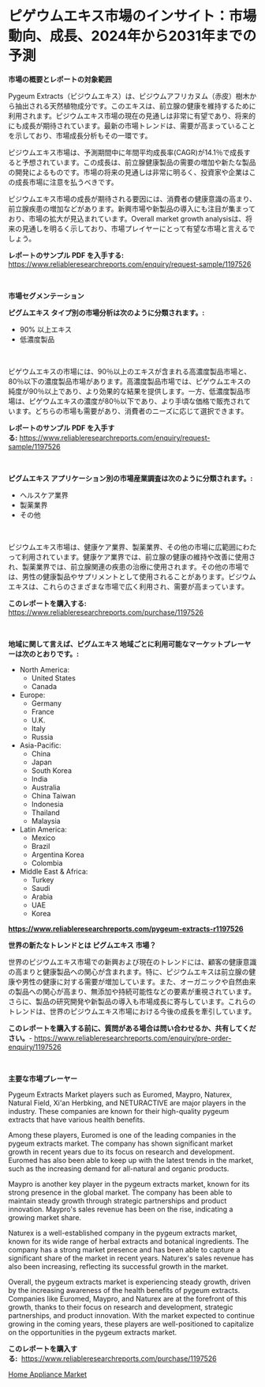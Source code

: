 <p><h1>ピゲウムエキス市場のインサイト：市場動向、成長、2024年から2031年までの予測</h1></p><p><strong>市場の概要とレポートの対象範囲</strong></p>
<p><p>Pygeum Extracts（ピジウムエキス）は、ピジウムアフリカヌム（赤皮）樹木から抽出される天然植物成分です。このエキスは、前立腺の健康を維持するために利用されます。ピジウムエキス市場の現在の見通しは非常に有望であり、将来的にも成長が期待されています。最新の市場トレンドは、需要が高まっていることを示しており、市場成長分析もその一環です。</p><p>ピジウムエキス市場は、予測期間中に年間平均成長率(CAGR)が14.1％で成長すると予想されています。この成長は、前立腺健康製品の需要の増加や新たな製品の開発によるものです。市場の将来の見通しは非常に明るく、投資家や企業はこの成長市場に注意を払うべきです。</p><p>ピジウムエキス市場の成長が期待される要因には、消費者の健康意識の高まり、前立腺疾患の増加などがあります。新興市場や新製品の導入にも注目が集まっており、市場の拡大が見込まれています。Overall market growth analysisは、将来の見通しを明るく示しており、市場プレイヤーにとって有望な市場と言えるでしょう。</p></p>
<p><strong>レポートのサンプル PDF を入手する:</strong> <a href="https://www.reliableresearchreports.com/enquiry/request-sample/1197526">https://www.reliableresearchreports.com/enquiry/request-sample/1197526</a></p>
<p>&nbsp;</p>
<p><strong>市場セグメンテーション</strong></p>
<p><strong>ピグムエキス タイプ別の市場分析は次のように分類されます。:</strong></p>
<p><ul><li>90% 以上エキス</li><li>低濃度製品</li></ul></p>
<p>&nbsp;</p>
<p><p>ピゲウムエキスの市場には、90％以上のエキスが含まれる高濃度製品市場と、80％以下の濃度製品市場があります。高濃度製品市場では、ピゲウムエキスの純度が90％以上であり、より効果的な結果を提供します。一方、低濃度製品市場は、ピゲウムエキスの濃度が80％以下であり、より手頃な価格で販売されています。どちらの市場も需要があり、消費者のニーズに応じて選択できます。</p></p>
<p><strong>レポートのサンプル PDF を入手する:</strong>&nbsp;<a href="https://www.reliableresearchreports.com/enquiry/request-sample/1197526">https://www.reliableresearchreports.com/enquiry/request-sample/1197526</a></p>
<p>&nbsp;</p>
<p><strong> ピグムエキス アプリケーション別の市場産業調査は次のように分類されます。:</strong></p>
<p><ul><li>ヘルスケア業界</li><li>製薬業界</li><li>その他</li></ul></p>
<p>&nbsp;</p>
<p><p>ピジウムエキス市場は、健康ケア業界、製薬業界、その他の市場に広範囲にわたって利用されています。健康ケア業界では、前立腺の健康の維持や改善に使用され、製薬業界では、前立腺関連の疾患の治療に使用されます。その他の市場では、男性の健康製品やサプリメントとして使用されることがあります。ピジウムエキスは、これらのさまざまな市場で広く利用され、需要が高まっています。</p></p>
<p><strong>このレポートを購入する:</strong>&nbsp; <a href="https://www.reliableresearchreports.com/purchase/1197526">https://www.reliableresearchreports.com/purchase/1197526</a></p>
<p>&nbsp;</p>
<p><strong>地域に関して言えば、ピグムエキス 地域ごとに利用可能なマーケットプレーヤーは次のとおりです。:</strong></p>
<p><ul>
    <li>
        North America:
        <ul>
            <li>United States</li>
            <li>Canada</li>
        </ul>
    </li>
    <li>
        Europe:
        <ul>
            <li>Germany</li>
            <li>France</li>
            <li>U.K.</li>
            <li>Italy</li>
            <li>Russia</li>
        </ul>
    </li>
    <li>
        Asia-Pacific:
        <ul>
            <li>China</li>
            <li>Japan</li>
            <li>South Korea</li>
            <li>India</li>
            <li>Australia</li>
            <li>China Taiwan</li>
            <li>Indonesia</li>
            <li>Thailand</li>
            <li>Malaysia</li>
        </ul>
    </li>
    <li>
        Latin America:
        <ul>
            <li>Mexico</li>
            <li>Brazil</li>
            <li>Argentina Korea</li>
            <li>Colombia</li>
        </ul>
    </li>
    <li>
        Middle East & Africa:
        <ul>
            <li>Turkey</li>
            <li>Saudi</li>
            <li>Arabia</li>
            <li>UAE</li>
            <li>Korea</li>
        </ul>
    </li>
    </ul></p>
<p><strong><a href="https://www.reliableresearchreports.com/pygeum-extracts-r1197526">https://www.reliableresearchreports.com/pygeum-extracts-r1197526</a></strong>&nbsp;</p>
<p><strong>世界の新たなトレンドとは ピグムエキス 市場？</strong></p>
<p><p>世界のピジウムエキス市場での新興および現在のトレンドには、顧客の健康意識の高まりと健康製品への関心が含まれます。特に、ピジウムエキスは前立腺の健康や男性の健康に対する需要が増加しています。また、オーガニックや自然由来の製品への関心が高まり、無添加や持続可能性などの要素が重視されています。さらに、製品の研究開発や新製品の導入も市場成長に寄与しています。これらのトレンドは、世界のピジウムエキス市場における今後の成長を牽引しています。</p></p>
<p><strong>このレポートを購入する前に、質問がある場合は問い合わせるか、共有してください。</strong>- <a href="https://www.reliableresearchreports.com/enquiry/pre-order-enquiry/1197526">https://www.reliableresearchreports.com/enquiry/pre-order-enquiry/1197526</a></p>
<p>&nbsp;</p>
<p><strong>主要な市場プレーヤー</strong></p>
<p><p>Pygeum Extracts Market players such as Euromed, Maypro, Naturex, Natural Field, Xi'an Herbking, and NETURACTIVE are major players in the industry. These companies are known for their high-quality pygeum extracts that have various health benefits.</p><p>Among these players, Euromed is one of the leading companies in the pygeum extracts market. The company has shown significant market growth in recent years due to its focus on research and development. Euromed has also been able to keep up with the latest trends in the market, such as the increasing demand for all-natural and organic products.</p><p>Maypro is another key player in the pygeum extracts market, known for its strong presence in the global market. The company has been able to maintain steady growth through strategic partnerships and product innovation. Maypro's sales revenue has been on the rise, indicating a growing market share.</p><p>Naturex is a well-established company in the pygeum extracts market, known for its wide range of herbal extracts and botanical ingredients. The company has a strong market presence and has been able to capture a significant share of the market in recent years. Naturex's sales revenue has also been increasing, reflecting its successful growth in the market.</p><p>Overall, the pygeum extracts market is experiencing steady growth, driven by the increasing awareness of the health benefits of pygeum extracts. Companies like Euromed, Maypro, and Naturex are at the forefront of this growth, thanks to their focus on research and development, strategic partnerships, and product innovation. With the market expected to continue growing in the coming years, these players are well-positioned to capitalize on the opportunities in the pygeum extracts market.</p></p>
<p><strong>このレポートを購入する:</strong>&nbsp;&nbsp;<a href="https://www.reliableresearchreports.com/purchase/1197526">https://www.reliableresearchreports.com/purchase/1197526</a></p>
<p><p><a href="https://carnation-joke-41f.notion.site/Home-Appliance-Market-Comprehensive-Assessment-by-Type-Application-and-Geography-01ff9224ff7645fdb6ded75b52e341c8">Home Appliance Market</a></p></p>